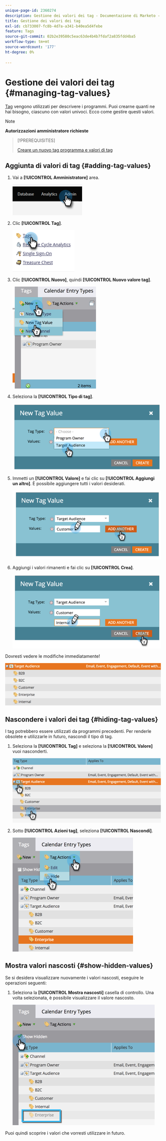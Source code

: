 ```yaml
---
unique-page-id: 2360274
description: Gestione dei valori dei tag - Documentazione di Marketo - Documentazione del prodotto
title: Gestione dei valori dei tag
exl-id: cb733007-fc8b-4d7a-a341-b40ea5d4febe
feature: Tags
source-git-commit: 02b2e39580c5eac63de4b4b7fdaf2a835fdd4ba5
workflow-type: tm+mt
source-wordcount: '177'
ht-degree: 0%

---
```


# Gestione dei valori dei tag {#managing-tag-values}

[Tag](/help/marketo/product-docs/core-marketo-concepts/programs/working-with-programs/understanding-tags.md) vengono utilizzati per descrivere i programmi. Puoi crearne quanti ne hai bisogno, ciascuno con valori univoci. Ecco come gestire questi valori.

>[!NOTE]
>
>**Autorizzazioni amministratore richieste**

>[!PREREQUISITES]
>
>[Creare un nuovo tag programma e valori di tag](/help/marketo/product-docs/administration/tags/create-a-new-program-tag-and-tag-values.md)

## Aggiunta di valori di tag {#adding-tag-values}

1. Vai a **[!UICONTROL Amministratore]** area.

   ![](assets/managing-tag-values-1.png)

1. Clic **[!UICONTROL Tag]**.

   ![](assets/managing-tag-values-2.png)

1. Clic **[!UICONTROL Nuovo]**, quindi **[!UICONTROL Nuovo valore tag]**.

   ![](assets/managing-tag-values-3.png)

1. Seleziona la **[!UICONTROL Tipo di tag]**.

   ![](assets/managing-tag-values-4.png)

1. Immetti un **[!UICONTROL Valore]** e fai clic su **[!UICONTROL Aggiungi un altro]**. È possibile aggiungere tutti i valori desiderati.

   ![](assets/managing-tag-values-5.png)

1. Aggiungi i valori rimanenti e fai clic su **[!UICONTROL Crea]**.

   ![](assets/managing-tag-values-6.png)

Dovresti vedere le modifiche immediatamente!

![](assets/managing-tag-values-7.png)

## Nascondere i valori dei tag {#hiding-tag-values}

I tag potrebbero essere utilizzati da programmi precedenti. Per renderle obsolete e utilizzarle in futuro, nascondi il tipo di tag.

1. Seleziona la **[!UICONTROL Tag]** e seleziona la **[!UICONTROL Valore]** vuoi nasconderti.

   ![](assets/managing-tag-values-8.png)

1. Sotto **[!UICONTROL Azioni tag]**, seleziona **[!UICONTROL Nascondi]**.

   ![](assets/managing-tag-values-9.png)

## Mostra valori nascosti {#show-hidden-values}

Se si desidera visualizzare nuovamente i valori nascosti, eseguire le operazioni seguenti:

1. Seleziona la **[!UICONTROL Mostra nascosti]** casella di controllo. Una volta selezionata, è possibile visualizzare il valore nascosto.

   ![](assets/managing-tag-values-10.png)

Puoi quindi scoprire i valori che vorresti utilizzare in futuro.
